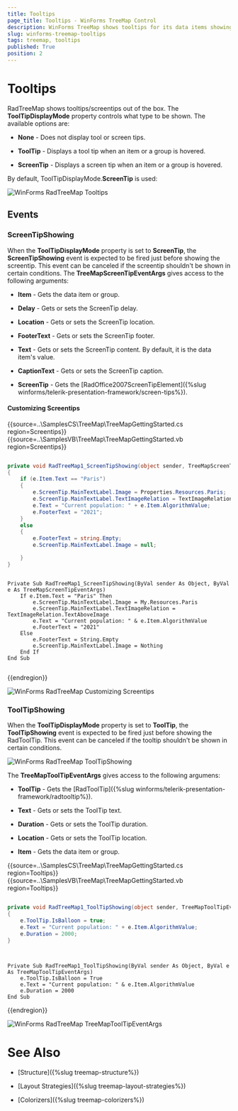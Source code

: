```yaml
---
title: Tooltips
page_title: Tooltips - WinForms TreeMap Control
description: WinForms TreeMap shows tooltips for its data items showing the associated value.  
slug: winforms-treemap-tooltips
tags: treemap, tooltips
published: True
position: 2
---
```


# Tooltips

RadTreeMap shows tooltips/screentips out of the box. The **ToolTipDisplayMode** property controls what type to be shown. The available options are:

* **None** - Does not display tool or screen tips.

* **ToolTip** - Displays a tool tip when an item or a group is hovered.

* **ScreenTip** - Displays a screen tip when an item or a group is hovered.

By default, ToolTipDisplayMode.**ScreenTip** is used:

![WinForms RadTreeMap Tooltips](images/winforms-treemap-tooltips001.png)

## Events

### ScreenTipShowing

When the **ToolTipDisplayMode** property is set to **ScreenTip**, the **ScreenTipShowing** event is expected to be fired just before showing the screentip. This event can be canceled if the screentip shouldn't be shown in certain conditions. The **TreeMapScreenTipEventArgs** gives access to the following arguments:

* **Item** - Gets the data item or group. 

* **Delay** - Gets or sets the ScreenTip delay.

* **Location** - Gets or sets the ScreenTip location. 

* **FooterText** - Gets or sets the ScreenTip footer. 

* **Text** - Gets or sets the ScreenTip content. By default, it is the data item's value. 

* **CaptionText** - Gets or sets the ScreenTip caption. 

* **ScreenTip** - Gets the [RadOffice2007ScreenTipElement]({%slug winforms/telerik-presentation-framework/screen-tips%}).

#### Customizing Screentips

{{source=..\SamplesCS\TreeMap\TreeMapGettingStarted.cs region=Screentips}} 
{{source=..\SamplesVB\TreeMap\TreeMapGettingStarted.vb region=Screentips}} 

````C#

private void RadTreeMap1_ScreenTipShowing(object sender, TreeMapScreenTipEventArgs e)
{
    if (e.Item.Text == "Paris")
    {
        e.ScreenTip.MainTextLabel.Image = Properties.Resources.Paris;
        e.ScreenTip.MainTextLabel.TextImageRelation = TextImageRelation.TextAboveImage;
        e.Text = "Current population: " + e.Item.AlgorithmValue;
        e.FooterText = "2021";
    }
    else
    {
        e.FooterText = string.Empty;
        e.ScreenTip.MainTextLabel.Image = null;

    }
}     

````
````VB.NET

Private Sub RadTreeMap1_ScreenTipShowing(ByVal sender As Object, ByVal e As TreeMapScreenTipEventArgs)
    If e.Item.Text = "Paris" Then
        e.ScreenTip.MainTextLabel.Image = My.Resources.Paris
        e.ScreenTip.MainTextLabel.TextImageRelation = TextImageRelation.TextAboveImage
        e.Text = "Current population: " & e.Item.AlgorithmValue
        e.FooterText = "2021"
    Else
        e.FooterText = String.Empty
        e.ScreenTip.MainTextLabel.Image = Nothing
    End If
End Sub


````

{{endregion}} 

![WinForms RadTreeMap Customizing Screentips](images/winforms-treemap-tooltips002.png)

### ToolTipShowing

When the **ToolTipDisplayMode** property is set to **ToolTip**, the **ToolTipShowing** event is expected to be fired just before showing the RadToolTip. This event can be canceled if the tooltip shouldn't be shown in certain conditions. 

![WinForms RadTreeMap ToolTipShowing](images/winforms-treemap-tooltips003.png)

The **TreeMapToolTipEventArgs** gives access to the following argumens:

* **ToolTip** - Gets the [RadToolTip]({%slug winforms/telerik-presentation-framework/radtooltip%}).

* **Text** - Gets or sets the ToolTip text. 

* **Duration** - Gets or sets the ToolTip duration. 

* **Location** - Gets or sets the ToolTip location. 

* **Item** - Gets the data item or group. 
 
{{source=..\SamplesCS\TreeMap\TreeMapGettingStarted.cs region=Tooltips}} 
{{source=..\SamplesVB\TreeMap\TreeMapGettingStarted.vb region=Tooltips}} 

````C#

private void RadTreeMap1_ToolTipShowing(object sender, TreeMapToolTipEventArgs e)
{
    e.ToolTip.IsBalloon = true;
    e.Text = "Current population: " + e.Item.AlgorithmValue;
    e.Duration = 2000;
}
      
````
````VB.NET

Private Sub RadTreeMap1_ToolTipShowing(ByVal sender As Object, ByVal e As TreeMapToolTipEventArgs)
    e.ToolTip.IsBalloon = True
    e.Text = "Current population: " & e.Item.AlgorithmValue
    e.Duration = 2000
End Sub

````

{{endregion}} 

![WinForms RadTreeMap TreeMapToolTipEventArgs](images/winforms-treemap-tooltips004.png)

 
# See Also

* [Structure]({%slug treemap-structure%}) 

* [Layout Strategies]({%slug treemap-layout-strategies%})

* [Colorizers]({%slug treemap-colorizers%})

